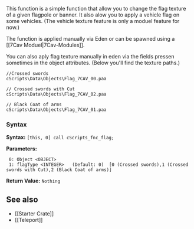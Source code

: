 <img align="right" width="0" height="0" src="">This function is a simple function that allow you to change the flag texture of a given flagpole or banner. It also alow you to apply a vehicle flag on some vehicles. (The vehicle texture feature is only a moduel feature for now.)

The function is applied manually via Eden or can be spawned using a [[7Cav Moduel|7Cav-Modules]].

You can also aply flag texture manually in eden via the fields pressen sometimes in the object attributes. (Below you'll find the texture paths.)
```
//Crossed swords
cScripts\Data\Objects\Flag_7CAV_00.paa

// Crossed swords with Cut
cScripts\Data\Objects\Flag_7CAV_02.paa

// Black Coat of arms
cScripts\Data\Objects\Flag_7CAV_01.paa
```

### Syntax
**Syntax:** `[this, 0] call cScripts_fnc_flag;`

**Parameters:**
```
 0: Object <OBJECT>
 1: flagType <INTEGER>   (Default: 0)  [0 (Crossed swords),1 (Crossed swords with Cut),2 (Black Coat of arms)]
```

**Return Value:** ```Nothing```

## See also
* [[Starter Crate]]
* [[Teleport]]